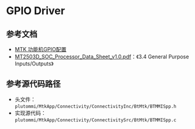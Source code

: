 # GPIO Driver

## 参考文档

* [MTK 功能机GPIO配置](https://blog.csdn.net/u010783226/article/details/73512908)
* [MT2503D_SOC_Processor_Data_Sheet_v1.0.pdf](./refers/MT2503D_SOC_Processor_Data_Sheet_v1.0.pdf)：《3.4 General Purpose Inputs/Outputs》

## 参考源代码路径

* 头文件：`plutommi/MtkApp/Connectivity/ConnectivityInc/BtMtk/BTMMISpp.h`
* 实现源代码：`plutommi/MtkApp/Connectivity/ConnectivitySrc/BtMtk/BTMMISpp.c`


